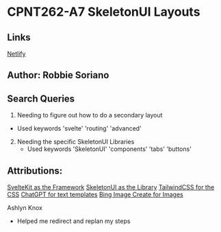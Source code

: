 # CPNT262-A7 SkeletonUI Layouts
## Links
[Netlify](https://legendary-belekoy-96e201.netlify.app)
## Author: Robbie Soriano

## Search Queries
 1. Needing to figure out how to do a secondary layout
  - Used keywords 'svelte' 'routing' 'advanced'
 2. Needing the specific SkeletonUI Libraries
    - Used keywords 'SkeletonUI' 'components' 'tabs' 'buttons'
## Attributions:

[SvelteKit as the Framework](https://kit.svelte.dev/docs/introduction)
[SkeletonUI as the Library](https://www.skeleton.dev/docs/introduction)
[TailwindCSS for the CSS](https://tailwindcss.com/docs/installation)
[ChatGPT for text templates](https://chat.openai.com)
[Bing Image Create for Images](https://www.bing.com/images/create?FORM=GENILP)

Ashlyn Knox
- Helped me redirect and replan my steps
